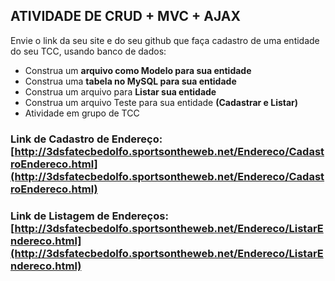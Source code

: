 ## ATIVIDADE DE CRUD + MVC + AJAX

Envie o link da seu site e do seu github que faça cadastro de uma entidade do seu TCC, usando banco de dados:
* Construa um __arquivo como Modelo para sua entidade__
* Construa uma __tabela no MySQL para sua entidade__
* Construa um arquivo para __Listar sua entidade__
* Construa um arquivo Teste para sua entidade __(Cadastrar e Listar)__
* Atividade em grupo de TCC

### Link de Cadastro de Endereço: [http://3dsfatecbedolfo.sportsontheweb.net/Endereco/CadastroEndereco.html](http://3dsfatecbedolfo.sportsontheweb.net/Endereco/CadastroEndereco.html)
### Link de Listagem de Endereços: [http://3dsfatecbedolfo.sportsontheweb.net/Endereco/ListarEndereco.html](http://3dsfatecbedolfo.sportsontheweb.net/Endereco/ListarEndereco.html)